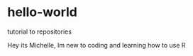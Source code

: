 # hello-world
tutorial to repositories


Hey its Michelle, Im new to coding and learning how to use R
